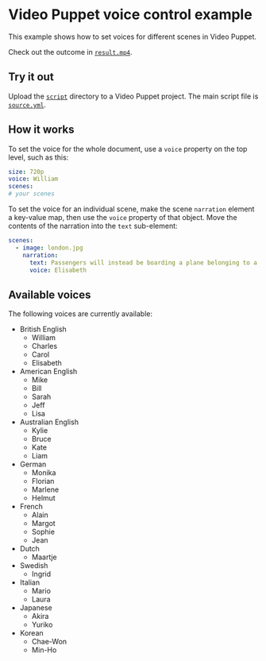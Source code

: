 # Video Puppet voice control example

This example shows how to set voices for different scenes in Video Puppet. 

Check out the outcome in [`result.mp4`](result.mp4).

## Try it out

Upload the [`script`](script) directory to a Video Puppet project. The main script file is [`source.yml`](script/source.yml).

## How it works

To set the voice for the whole document, use a `voice` property on the top level, such as this:

```yml
size: 720p
voice: William
scenes:
# your scenes
```

To set the voice for an individual scene, make the scene `narration` element a key-value map, then use the `voice` property of that object. Move the contents of the narration into the `text` sub-element:

```yml
scenes:
  - image: london.jpg
    narration:
      text: Passengers will instead be boarding a plane belonging to a Belgian budget airline.
      voice: Elisabeth
```


## Available voices

The following voices are currently available:

* British English
  * William
  * Charles
  * Carol
  * Elisabeth
* American English
  * Mike
  * Bill
  * Sarah
  * Jeff
  * Lisa
* Australian English
  * Kylie
  * Bruce
  * Kate
  * Liam
* German
  * Monika
  * Florian
  * Marlene
  * Helmut
* French 
  * Alain
  * Margot
  * Sophie
  * Jean
* Dutch
  * Maartje
* Swedish
  * Ingrid
* Italian
  * Mario
  * Laura
* Japanese
  * Akira
  * Yuriko
* Korean
  * Chae-Won
  * Min-Ho

